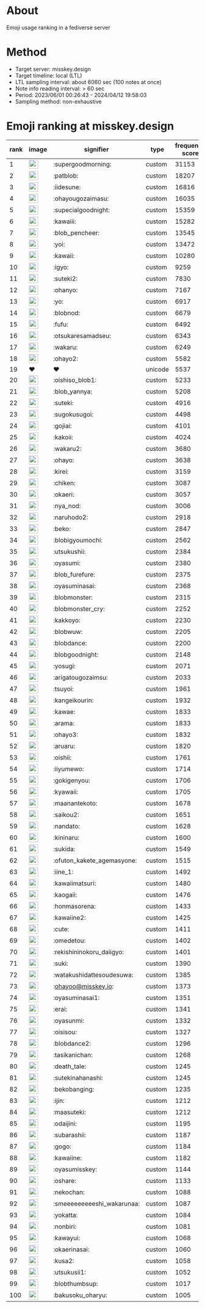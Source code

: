 # About
Emoji usage ranking in a fediverse server

# Method
- Target server: misskey.design
- Target timeline: local (LTL)
- LTL sampling interval: about 6060 sec (100 notes at once)
- Note info reading interval: > 60 sec
- Period: 2023/06/01 00:26:43 - 2024/04/12 19:58:03 
- Sampling method: non-exhaustive

# Emoji ranking at misskey.design

|rank|image|signifier|type|frequency score|
|----|----|----|----|----|
|1|<img height="24" src="https://misskey.design/emoji/supergoodmorning.webp">|:supergoodmorning:|custom|31153|
|2|<img height="24" src="https://misskey.design/emoji/patblob.webp">|:patblob:|custom|18207|
|3|<img height="24" src="https://misskey.design/emoji/iidesune.webp">|:iidesune:|custom|16816|
|4|<img height="24" src="https://misskey.design/emoji/ohayougozaimasu.webp">|:ohayougozaimasu:|custom|16035|
|5|<img height="24" src="https://misskey.design/emoji/supecialgoodnight.webp">|:supecialgoodnight:|custom|15359|
|6|<img height="24" src="https://misskey.design/emoji/kawaiii.webp">|:kawaiii:|custom|15282|
|7|<img height="24" src="https://misskey.design/emoji/blob_pencheer.webp">|:blob_pencheer:|custom|13545|
|8|<img height="24" src="https://misskey.design/emoji/yoi.webp">|:yoi:|custom|13472|
|9|<img height="24" src="https://misskey.design/emoji/kawaii.webp">|:kawaii:|custom|10280|
|10|<img height="24" src="https://misskey.design/emoji/igyo.webp">|:igyo:|custom|9259|
|11|<img height="24" src="https://misskey.design/emoji/suteki2.webp">|:suteki2:|custom|7830|
|12|<img height="24" src="https://misskey.design/emoji/ohanyo.webp">|:ohanyo:|custom|7167|
|13|<img height="24" src="https://misskey.design/emoji/yo.webp">|:yo:|custom|6917|
|14|<img height="24" src="https://misskey.design/emoji/blobnod.webp">|:blobnod:|custom|6679|
|15|<img height="24" src="https://misskey.design/emoji/fufu.webp">|:fufu:|custom|6492|
|16|<img height="24" src="https://misskey.design/emoji/otsukaresamadseu.webp">|:otsukaresamadseu:|custom|6343|
|17|<img height="24" src="https://misskey.design/emoji/wakaru.webp">|:wakaru:|custom|6249|
|18|<img height="24" src="https://misskey.design/emoji/ohayo2.webp">|:ohayo2:|custom|5582|
|19|❤|❤|unicode|5537|
|20|<img height="24" src="https://misskey.design/emoji/oishiso_blob1.webp">|:oishiso_blob1:|custom|5233|
|21|<img height="24" src="https://misskey.design/emoji/blob_yannya.webp">|:blob_yannya:|custom|5208|
|22|<img height="24" src="https://misskey.design/emoji/suteki.webp">|:suteki:|custom|4916|
|23|<img height="24" src="https://misskey.design/emoji/sugokusugoi.webp">|:sugokusugoi:|custom|4498|
|24|<img height="24" src="https://misskey.design/emoji/gojiai.webp">|:gojiai:|custom|4101|
|25|<img height="24" src="https://misskey.design/emoji/kakoii.webp">|:kakoii:|custom|4024|
|26|<img height="24" src="https://misskey.design/emoji/wakaru2.webp">|:wakaru2:|custom|3680|
|27|<img height="24" src="https://misskey.design/emoji/ohayo.webp">|:ohayo:|custom|3638|
|28|<img height="24" src="https://misskey.design/emoji/kirei.webp">|:kirei:|custom|3159|
|29|<img height="24" src="https://misskey.design/emoji/chiken.webp">|:chiken:|custom|3087|
|30|<img height="24" src="https://misskey.design/emoji/okaeri.webp">|:okaeri:|custom|3057|
|31|<img height="24" src="https://misskey.design/emoji/nya_nod.webp">|:nya_nod:|custom|3006|
|32|<img height="24" src="https://misskey.design/emoji/naruhodo2.webp">|:naruhodo2:|custom|2918|
|33|<img height="24" src="https://misskey.design/emoji/beko.webp">|:beko:|custom|2847|
|34|<img height="24" src="https://misskey.design/emoji/blobigyoumochi.webp">|:blobigyoumochi:|custom|2562|
|35|<img height="24" src="https://misskey.design/emoji/utsukushii.webp">|:utsukushii:|custom|2384|
|36|<img height="24" src="https://misskey.design/emoji/oyasumi.webp">|:oyasumi:|custom|2380|
|37|<img height="24" src="https://misskey.design/emoji/blob_furefure.webp">|:blob_furefure:|custom|2375|
|38|<img height="24" src="https://misskey.design/emoji/oyasuminasai.webp">|:oyasuminasai:|custom|2368|
|39|<img height="24" src="https://misskey.design/emoji/blobmonster.webp">|:blobmonster:|custom|2315|
|40|<img height="24" src="https://misskey.design/emoji/blobmonster_cry.webp">|:blobmonster_cry:|custom|2252|
|41|<img height="24" src="https://misskey.design/emoji/kakkoyo.webp">|:kakkoyo:|custom|2230|
|42|<img height="24" src="https://misskey.design/emoji/blobwuw.webp">|:blobwuw:|custom|2205|
|43|<img height="24" src="https://misskey.design/emoji/blobdance.webp">|:blobdance:|custom|2200|
|44|<img height="24" src="https://misskey.design/emoji/blobgoodnight.webp">|:blobgoodnight:|custom|2148|
|45|<img height="24" src="https://misskey.design/emoji/yosugi.webp">|:yosugi:|custom|2071|
|46|<img height="24" src="https://misskey.design/emoji/arigatougozaimsu.webp">|:arigatougozaimsu:|custom|2033|
|47|<img height="24" src="https://misskey.design/emoji/tsuyoi.webp">|:tsuyoi:|custom|1961|
|48|<img height="24" src="https://misskey.design/emoji/kangeikourin.webp">|:kangeikourin:|custom|1932|
|49|<img height="24" src="https://misskey.design/emoji/kawae.webp">|:kawae:|custom|1833|
|50|<img height="24" src="https://misskey.design/emoji/arama.webp">|:arama:|custom|1833|
|51|<img height="24" src="https://misskey.design/emoji/ohayo3.webp">|:ohayo3:|custom|1832|
|52|<img height="24" src="https://misskey.design/emoji/aruaru.webp">|:aruaru:|custom|1820|
|53|<img height="24" src="https://misskey.design/emoji/oishii.webp">|:oishii:|custom|1761|
|54|<img height="24" src="https://misskey.design/emoji/iiyumewo.webp">|:iiyumewo:|custom|1714|
|55|<img height="24" src="https://misskey.design/emoji/gokigenyou.webp">|:gokigenyou:|custom|1706|
|56|<img height="24" src="https://misskey.design/emoji/kyawaii.webp">|:kyawaii:|custom|1705|
|57|<img height="24" src="https://misskey.design/emoji/maanantekoto.webp">|:maanantekoto:|custom|1678|
|58|<img height="24" src="https://misskey.design/emoji/saikou2.webp">|:saikou2:|custom|1651|
|59|<img height="24" src="https://misskey.design/emoji/nandato.webp">|:nandato:|custom|1628|
|60|<img height="24" src="https://misskey.design/emoji/kininaru.webp">|:kininaru:|custom|1600|
|61|<img height="24" src="https://misskey.design/emoji/sukida.webp">|:sukida:|custom|1549|
|62|<img height="24" src="https://misskey.design/emoji/ofuton_kakete_agemasyone.webp">|:ofuton_kakete_agemasyone:|custom|1515|
|63|<img height="24" src="https://misskey.design/emoji/iine_1.webp">|:iine_1:|custom|1492|
|64|<img height="24" src="https://misskey.design/emoji/kawaiimatsuri.webp">|:kawaiimatsuri:|custom|1480|
|65|<img height="24" src="https://misskey.design/emoji/kaogaii.webp">|:kaogaii:|custom|1476|
|66|<img height="24" src="https://misskey.design/emoji/honmasorena.webp">|:honmasorena:|custom|1433|
|67|<img height="24" src="https://misskey.design/emoji/kawaiine2.webp">|:kawaiine2:|custom|1425|
|68|<img height="24" src="https://misskey.design/emoji/cute.webp">|:cute:|custom|1411|
|69|<img height="24" src="https://misskey.design/emoji/omedetou.webp">|:omedetou:|custom|1402|
|70|<img height="24" src="https://misskey.design/emoji/rekishininokoru_daiigyo.webp">|:rekishininokoru_daiigyo:|custom|1401|
|71|<img height="24" src="https://misskey.design/emoji/suki.webp">|:suki:|custom|1390|
|72|<img height="24" src="https://misskey.design/emoji/watakushidattesoudesuwa.webp">|:watakushidattesoudesuwa:|custom|1385|
|73|<img height="24" src="https://misskey.design/emoji/ohayoo.webp">|:ohayoo@misskey.io:|custom|1373|
|74|<img height="24" src="https://misskey.design/emoji/oyasuminasai1.webp">|:oyasuminasai1:|custom|1351|
|75|<img height="24" src="https://misskey.design/emoji/erai.webp">|:erai:|custom|1341|
|76|<img height="24" src="https://misskey.design/emoji/oyasunmi.webp">|:oyasunmi:|custom|1332|
|77|<img height="24" src="https://misskey.design/emoji/oisisou.webp">|:oisisou:|custom|1327|
|78|<img height="24" src="https://misskey.design/emoji/blobdance2.webp">|:blobdance2:|custom|1296|
|79|<img height="24" src="https://misskey.design/emoji/tasikanichan.webp">|:tasikanichan:|custom|1268|
|80|<img height="24" src="https://misskey.design/emoji/death_tale.webp">|:death_tale:|custom|1245|
|81|<img height="24" src="https://misskey.design/emoji/sutekinahanashi.webp">|:sutekinahanashi:|custom|1245|
|82|<img height="24" src="https://misskey.design/emoji/bekobanging.webp">|:bekobanging:|custom|1235|
|83|<img height="24" src="https://misskey.design/emoji/ijin.webp">|:ijin:|custom|1212|
|84|<img height="24" src="https://misskey.design/emoji/maasuteki.webp">|:maasuteki:|custom|1212|
|85|<img height="24" src="https://misskey.design/emoji/odaijini.webp">|:odaijini:|custom|1195|
|86|<img height="24" src="https://misskey.design/emoji/subarashii.webp">|:subarashii:|custom|1187|
|87|<img height="24" src="https://misskey.design/emoji/gogo.webp">|:gogo:|custom|1184|
|88|<img height="24" src="https://misskey.design/emoji/kawaiine.webp">|:kawaiine:|custom|1182|
|89|<img height="24" src="https://misskey.design/emoji/oyasumisskey.webp">|:oyasumisskey:|custom|1144|
|90|<img height="24" src="https://misskey.design/emoji/oshare.webp">|:oshare:|custom|1133|
|91|<img height="24" src="https://misskey.design/emoji/nekochan.webp">|:nekochan:|custom|1088|
|92|<img height="24" src="https://misskey.design/emoji/smeeeeeeeeeshi_wakarunaa.webp">|:smeeeeeeeeeshi_wakarunaa:|custom|1087|
|93|<img height="24" src="https://misskey.design/emoji/yokatta.webp">|:yokatta:|custom|1084|
|94|<img height="24" src="https://misskey.design/emoji/nonbiri.webp">|:nonbiri:|custom|1081|
|95|<img height="24" src="https://misskey.design/emoji/kawayui.webp">|:kawayui:|custom|1068|
|96|<img height="24" src="https://misskey.design/emoji/okaerinasai.webp">|:okaerinasai:|custom|1060|
|97|<img height="24" src="https://misskey.design/emoji/kusa2.webp">|:kusa2:|custom|1058|
|98|<img height="24" src="https://misskey.design/emoji/utsukusii1.webp">|:utsukusii1:|custom|1052|
|99|<img height="24" src="https://misskey.design/emoji/blobthumbsup.webp">|:blobthumbsup:|custom|1017|
|100|<img height="24" src="https://misskey.design/emoji/bakusoku_oharyu.webp">|:bakusoku_oharyu:|custom|1005|
